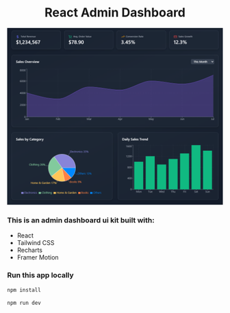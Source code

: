 <h1 align="center">React Admin Dashboard</h1>

![Demo App](/public/screenshot-for-readme-1.png)

### This is an admin dashboard ui kit built with:

- React
- Tailwind CSS
- Recharts
- Framer Motion

### Run this app locally

```shell
npm install
```

```shell
npm run dev
```
